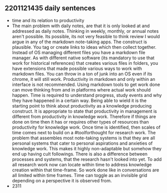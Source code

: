 ## 2201121435 daily sentences

* time and its relation to productivity
* The main problem with daily notes, are that it is only looked at and addressed as daily notes.
Thinking in weekly, monthly, or annual notes aren't possible.
Its possible, its not very feasible to think review I would argue in any of the markdown note-taking apps.
The construct is plausible.
You tag or create links to ideas which then collect together. 
Instead of OS managing different files you have a markdown file manager.
As with different native software (its mandatory to use that work for historical references) that creates various files in folders, you have extensions that made possible various ways to work with markdown files.
You can throw in a ton of junk into an OS even if its chrome, it will still work.
Productivity in markdown and only within an interface is not recommended.
Using markdown tools to get work done can move thinking from and in platforms where actual work should happen.
Time is required to understand progress, study events and why they have happened in a certain way.
Being able to wield it is the starting point to think about productivity as a knowledge producing construct.
It is appropriate to state that productivity in management is different from productivity in knowledge work.
Therefore if things are done on time then it has or requires other types of resources than productivity for knowledge work.
Once time is identified, then scales of time comes next to build on a #toolforthought for research work.
The problem that assembles most note-taking systems is that they are all personal systems that cater to personal aspirations and anxieties of knowledge work.
This makes it highly non-adaptable but somehow they end up having cult followings.
There is also a difference between processes and systems, that the research hasn't looked into yet.
To add all research work now can locate within time to address knowledge creation within that time-frame.
So work done like in conversations are all limited within time frames. 
Time can toggle as an invisible grid depending on a perspective it is observed from. 
* 2311
